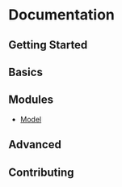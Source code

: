 # Documentation

## Getting Started

## Basics

## Modules

- [Model](./modules/Model)

## Advanced

## Contributing
